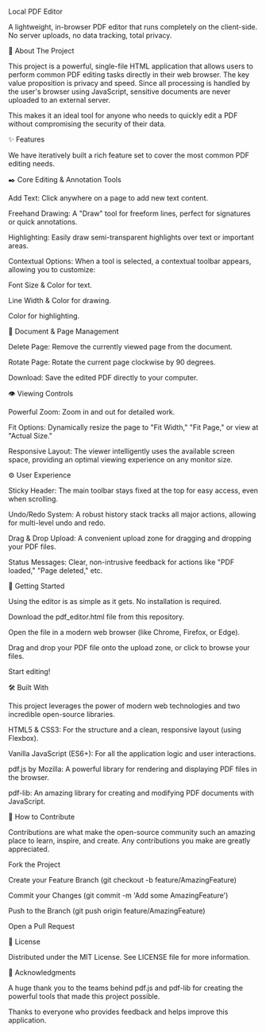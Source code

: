 Local PDF Editor

A lightweight, in-browser PDF editor that runs completely on the client-side. No server uploads, no data tracking, total privacy.

📖 About The Project

This project is a powerful, single-file HTML application that allows users to perform common PDF editing tasks directly in their web browser. The key value proposition is privacy and speed. Since all processing is handled by the user's browser using JavaScript, sensitive documents are never uploaded to an external server.

This makes it an ideal tool for anyone who needs to quickly edit a PDF without compromising the security of their data.

✨ Features

We have iteratively built a rich feature set to cover the most common PDF editing needs.

✒️ Core Editing & Annotation Tools

Add Text: Click anywhere on a page to add new text content.

Freehand Drawing: A "Draw" tool for freeform lines, perfect for signatures or quick annotations.

Highlighting: Easily draw semi-transparent highlights over text or important areas.

Contextual Options: When a tool is selected, a contextual toolbar appears, allowing you to customize:

Font Size & Color for text.

Line Width & Color for drawing.

Color for highlighting.

📄 Document & Page Management

Delete Page: Remove the currently viewed page from the document.

Rotate Page: Rotate the current page clockwise by 90 degrees.

Download: Save the edited PDF directly to your computer.

👁️ Viewing Controls

Powerful Zoom: Zoom in and out for detailed work.

Fit Options: Dynamically resize the page to "Fit Width," "Fit Page," or view at "Actual Size."

Responsive Layout: The viewer intelligently uses the available screen space, providing an optimal viewing experience on any monitor size.

⚙️ User Experience

Sticky Header: The main toolbar stays fixed at the top for easy access, even when scrolling.

Undo/Redo System: A robust history stack tracks all major actions, allowing for multi-level undo and redo.

Drag & Drop Upload: A convenient upload zone for dragging and dropping your PDF files.

Status Messages: Clear, non-intrusive feedback for actions like "PDF loaded," "Page deleted," etc.

🚀 Getting Started

Using the editor is as simple as it gets. No installation is required.

Download the pdf_editor.html file from this repository.

Open the file in a modern web browser (like Chrome, Firefox, or Edge).

Drag and drop your PDF file onto the upload zone, or click to browse your files.

Start editing!

🛠️ Built With

This project leverages the power of modern web technologies and two incredible open-source libraries.

HTML5 & CSS3: For the structure and a clean, responsive layout (using Flexbox).

Vanilla JavaScript (ES6+): For all the application logic and user interactions.

pdf.js by Mozilla: A powerful library for rendering and displaying PDF files in the browser.

pdf-lib: An amazing library for creating and modifying PDF documents with JavaScript.

🤝 How to Contribute

Contributions are what make the open-source community such an amazing place to learn, inspire, and create. Any contributions you make are greatly appreciated.

Fork the Project

Create your Feature Branch (git checkout -b feature/AmazingFeature)

Commit your Changes (git commit -m 'Add some AmazingFeature')

Push to the Branch (git push origin feature/AmazingFeature)

Open a Pull Request

📄 License

Distributed under the MIT License. See LICENSE file for more information.

🙏 Acknowledgments

A huge thank you to the teams behind pdf.js and pdf-lib for creating the powerful tools that made this project possible.

Thanks to everyone who provides feedback and helps improve this application.
